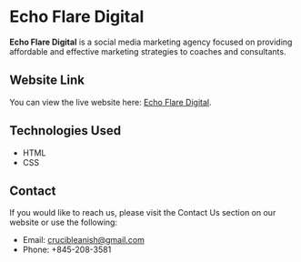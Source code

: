 # Echo Flare Digital

**Echo Flare Digital** is a social media marketing agency focused on providing affordable and effective marketing strategies to coaches and consultants.

## Website Link
You can view the live website here: [Echo Flare Digital](https://anishringe.github.io/echo-flare-website/).

## Technologies Used
- HTML
- CSS

## Contact
If you would like to reach us, please visit the Contact Us section on our website or use the following:
- Email: crucibleanish@gmail.com
- Phone: +845-208-3581

